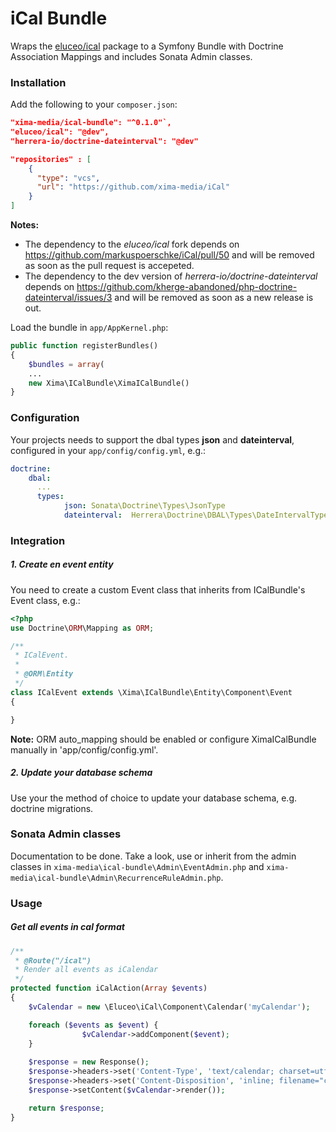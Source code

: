 iCal Bundle
===========

Wraps the [eluceo/ical](https://github.com/markuspoerschke/iCal) package to a Symfony Bundle with Doctrine Association Mappings and includes Sonata Admin classes.

### Installation
Add the following to your `composer.json`:
```json
"xima-media/ical-bundle": "^0.1.0"`,
"eluceo/ical": "@dev",
"herrera-io/doctrine-dateinterval": "@dev"
```

```json
"repositories" : [
    {
      "type": "vcs",
      "url": "https://github.com/xima-media/iCal"
    }
]
```

**Notes:**
* The dependency to the *eluceo/ical* fork depends on https://github.com/markuspoerschke/iCal/pull/50 and will be removed as soon as the pull request is accepeted.
* The dependency to the dev version of *herrera-io/doctrine-dateinterval* depends on https://github.com/kherge-abandoned/php-doctrine-dateinterval/issues/3 and will be removed as soon as a new release is out.

Load the bundle in `app/AppKernel.php`:
```php
public function registerBundles()
{
    $bundles = array(
    ...
    new Xima\ICalBundle\XimaICalBundle()
}
```      
           


### Configuration
Your projects needs to support the dbal types **json** and **dateinterval**, configured in your `app/config/config.yml`, e.g.:

```yml
doctrine:
    dbal:
      ...
      types:
            json: Sonata\Doctrine\Types\JsonType
            dateinterval:  Herrera\Doctrine\DBAL\Types\DateIntervalType
```

### Integration
##### 1. Create en event entity
You need to create a custom Event class that inherits from ICalBundle's Event class, e.g.:

```php
<?php
use Doctrine\ORM\Mapping as ORM;

/**
 * ICalEvent.
 *
 * @ORM\Entity
 */
class ICalEvent extends \Xima\ICalBundle\Entity\Component\Event
{

}
```

**Note:** ORM auto_mapping should be enabled or configure XimaICalBundle manually in 'app/config/config.yml'.

##### 2. Update your database schema
Use your the method of choice to update your database schema, e.g. doctrine migrations.

### Sonata Admin classes

Documentation to be done. Take a look, use or inherit from the admin classes in `xima-media\ical-bundle\Admin\EventAdmin.php` and `xima-media\ical-bundle\Admin\RecurrenceRuleAdmin.php`.

### Usage

##### Get all events in cal format

```php
/**
 * @Route("/ical")
 * Render all events as iCalendar
 */
protected function iCalAction(Array $events)
{
    $vCalendar = new \Eluceo\iCal\Component\Calendar('myCalendar');

    foreach ($events as $event) {
                $vCalendar->addComponent($event);
    }
    
    $response = new Response();
    $response->headers->set('Content-Type', 'text/calendar; charset=utf-8');
    $response->headers->set('Content-Disposition', 'inline; filename="cal.ics"');
    $response->setContent($vCalendar->render());

    return $response;
}
```
